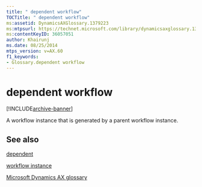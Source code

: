 ```yaml
---
title: " dependent workflow"
TOCTitle: " dependent workflow"
ms:assetid: DynamicsAXGlossary.1379223
ms:mtpsurl: https://technet.microsoft.com/library/dynamicsaxglossary.1379223(v=AX.60)
ms:contentKeyID: 36057051
author: Khairunj
ms.date: 08/25/2014
mtps_version: v=AX.60
f1_keywords:
- Glossary.dependent workflow
---
```


# dependent workflow


[!INCLUDE[archive-banner](includes/archive-banner.md)]

A workflow instance that is generated by a parent workflow instance.

## See also

[dependent](dependent.md)

[workflow instance](workflow-instance.md)

[Microsoft Dynamics AX glossary](glossary/microsoft-dynamics-ax-glossary.md)

  


